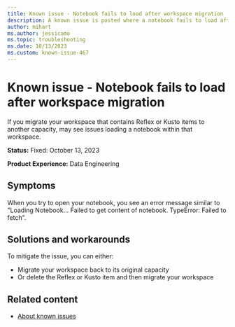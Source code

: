 ```yaml
---
title: Known issue - Notebook fails to load after workspace migration
description: A known issue is posted where a notebook fails to load after workspace migration
author: mihart
ms.author: jessicamo
ms.topic: troubleshooting 
ms.date: 10/13/2023
ms.custom: known-issue-467
---
```


# Known issue - Notebook fails to load after workspace migration

If you migrate your workspace that contains Reflex or Kusto items to another capacity, may see issues loading a notebook within that workspace.

**Status:** Fixed: October 13, 2023

**Product Experience:** Data Engineering

## Symptoms

When you try to open your notebook, you see an error message similar to "Loading Notebook... Failed to get content of notebook.  TypeError: Failed to fetch".

## Solutions and workarounds

To mitigate the issue, you can either:

- Migrate your workspace back to its original capacity
- Or delete the Reflex or Kusto item and then migrate your workspace

## Related content

- [About known issues](https://support.fabric.microsoft.com/known-issues)
